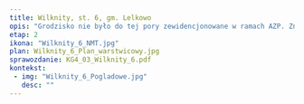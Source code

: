```yaml
---
title: Wilknity, st. 6, gm. Lelkowo
opis: "Grodzisko nie było do tej pory zewidencjonowane w ramach AZP. Znane było badaczom niemieckim, którzy łączyli je z obszarem Mehlsacker Staadtheide. Grodzisko zajmuje szczyt niedużego, trójkątnego w podstawie wypiętrzenia. Majdan jest silnie zniszczony w wyniku grabieżczego wybierania piasku. Otoczony jest wałem oraz znajdującymi się poniżej niego dwoma tarasami ze szczątkowo zachowanymi wałami. Umocnienia powstały we wczesnej epoce żelaza. Na podstawie analiz ceramiki oraz radiodatowania można powiązać je z ludnością kultury kurhanów zachodniobałtyjskich."
etap: 2
ikona: "Wilknity_6_NMT.jpg"
plan: Wilknity_6_Plan_warstwicowy.jpg
sprawozdanie: KG4_03_Wilknity_6.pdf
kontekst:
 - img: "Wilknity_6_Pogladowe.jpg"
   desc: ""
---
```

